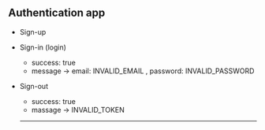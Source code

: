 ## Authentication app

- Sign-up
- Sign-in (login)
  - success: true
  - message → email: INVALID_EMAIL , password: INVALID_PASSWORD
- Sign-out

  - success: true
  - massage → INVALID_TOKEN

  ***
